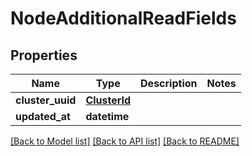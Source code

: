 # NodeAdditionalReadFields

## Properties
Name | Type | Description | Notes
------------ | ------------- | ------------- | -------------
**cluster_uuid** | [**ClusterId**](ClusterId.md) |  | 
**updated_at** | **datetime** |  | 

[[Back to Model list]](../README.md#documentation-for-models) [[Back to API list]](../README.md#documentation-for-api-endpoints) [[Back to README]](../README.md)

